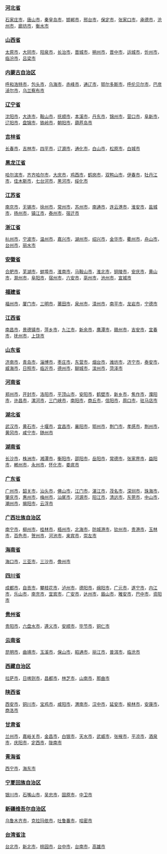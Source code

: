  ### [河北省](链接)

[石家庄市](链接)，[唐山市](链接)，[秦皇岛市](链接)，[邯郸市](链接)，[邢台市](链接)，[保定市](链接)，[张家口市](链接)，[承德市](链接)，[沧州市](链接)，[廊坊市](链接)，[衡水市](链接)

 ### [山西省](链接)

[太原市](链接)，[大同市](链接)，[阳泉市](链接)，[长治市](链接)，[晋城市](链接)，[朔州市](链接)，[晋中市](链接)，[运城市](链接)，[忻州市](链接)，[临汾市](链接)，[吕梁市](链接)

 ### [内蒙古自治区](链接)

[呼和浩特市](链接)，[包头市](链接)，[乌海市](链接)，[赤峰市](链接)，[通辽市](链接)，[鄂尔多斯市](链接)，[呼伦贝尔市](链接)，[巴彦淖尔市](链接)，[乌兰察布市](链接)

 ### [辽宁省](链接)

[沈阳市](链接)，[大连市](链接)，[鞍山市](链接)，[抚顺市](链接)，[本溪市](链接)，[丹东市](链接)，[锦州市](链接)，[营口市](链接)，[阜新市](链接)，[辽阳市](链接)，[盘锦市](链接)，[铁岭市](链接)，[朝阳市](链接)，[葫芦岛市](链接)

 ### [吉林省](链接)

[长春市](链接)，[吉林市](链接)，[四平市](链接)，[辽源市](链接)，[通化市](链接)，[白山市](链接)，[松原市](链接)，[白城市](链接)

 ### [黑龙江省](链接)

[哈尔滨市](链接)，[齐齐哈尔市](链接)，[大庆市](链接)，[鸡西市](链接)，[鹤岗市](链接)，[双鸭山市](链接)，[伊春市](链接)，[牡丹江市](链接)，[佳木斯市](链接)，[七台河市](链接)，[黑河市](链接)，[绥化市](链接)

 ### [江苏省](链接)

[南京市](链接)，[无锡市](链接)，[徐州市](链接)，[常州市](链接)，[苏州市](链接)，[南通市](链接)，[连云港市](链接)，[淮安市](链接)，[盐城市](链接)，[扬州市](链接)，[镇江市](链接)，[泰州市](链接)，[宿迁市](链接)

 ### [浙江省](链接)

[杭州市](链接)，[宁波市](链接)，[温州市](链接)，[嘉兴市](链接)，[湖州市](链接)，[绍兴市](链接)，[金华市](链接)，[衢州市](链接)，[舟山市](链接)，[台州市](链接)，[丽水市](链接)

 ### [安徽省](链接)

[合肥市](链接)，[芜湖市](链接)，[蚌埠市](链接)，[淮南市](链接)，[马鞍山市](链接)，[淮北市](链接)，[铜陵市](链接)，[安庆市](链接)，[黄山市](链接)，[滁州市](链接)，[阜阳市](链接)，[宿州市](链接)，[六安市](链接)，[亳州市](链接)，[池州市](链接)，[宣城市](链接)

 ### [福建省](链接)

[福州市](链接)，[厦门市](链接)，[三明市](链接)，[莆田市](链接)，[泉州市](链接)，[漳州市](链接)，[南平市](链接)，[龙岩市](链接)，[宁德市](链接)

 ### [江西省](链接)

[南昌市](链接)，[景德镇市](链接)，[萍乡市](链接)，[九江市](链接)，[新余市](链接)，[鹰潭市](链接)，[赣州市](链接)，[吉安市](链接)，[宜春市](链接)，[抚州市](链接)，[上饶市](链接)

 ### [山东省](链接)

[济南市](链接)，[青岛市](链接)，[淄博市](链接)，[枣庄市](链接)，[东营市](链接)，[烟台市](链接)，[潍坊市](链接)，[济宁市](链接)，[泰安市](链接)，[威海市](链接)，[日照市](链接)，[临沂市](链接)，[德州市](链接)，[聊城市](链接)，[滨州市](链接)，[菏泽市](链接)

 ### [河南省](链接)

[郑州市](链接)，[开封市](链接)，[洛阳市](链接)，[平顶山市](链接)，[安阳市](链接)，[鹤壁市](链接)，[新乡市](链接)，[焦作市](链接)，[濮阳市](链接)，[许昌市](链接)，[漯河市](链接)，[三门峡市](链接)，[南阳市](链接)，[商丘市](链接)，[信阳市](链接)，[周口市](链接)，[驻马店市](链接)

 ### [湖北省](链接)

[武汉市](链接)，[黄石市](链接)，[十堰市](链接)，[宜昌市](链接)，[襄阳市](链接)，[鄂州市](链接)，[荆门市](链接)，[孝感市](链接)，[荆州市](链接)，[黄冈市](链接)，[咸宁市](链接)，[随州市](链接)

 ### [湖南省](链接)

[长沙市](链接)，[株洲市](链接)，[湘潭市](链接)，[衡阳市](链接)，[邵阳市](链接)，[岳阳市](链接)，[常德市](链接)，[张家界市](链接)，[益阳市](链接)，[郴州市](链接)，[永州市](链接)，[怀化市](链接)，[娄底市](链接)

 ### [广东省](链接)

[广州市](链接)，[韶关市](链接)，[汕头市](链接)，[佛山市](链接)，[江门市](链接)，[湛江市](链接)，[茂名市](链接)，[深圳市](链接)，[珠海市](链接)，[肇庆市](链接)，[惠州市](链接)，[梅州市](链接)，[汕尾市](链接)，[河源市](链接)，[阳江市](链接)，[清远市](链接)，[东莞市](链接)，[中山市](链接)，[潮州市](链接)，[揭阳市](链接)，[云浮市](链接)

 ### [广西壮族自治区](链接)

[南宁市](链接)，[柳州市](链接)，[桂林市](链接)，[梧州市](链接)，[北海市](链接)，[防城港市](链接)，[钦州市](链接)，[贵港市](链接)，[玉林市](链接)，[百色市](链接)，[贺州市](链接)，[河池市](链接)，[来宾市](链接)，[崇左市](链接)

 ### [海南省](链接)

[海口市](链接)，[三亚市](链接)，[三沙市](链接)，[儋州市](链接)

 ### [四川省](链接)

[成都市](链接)，[自贡市](链接)，[攀枝花市](链接)，[泸州市](链接)，[德阳市](链接)，[绵阳市](链接)，[广元市](链接)，[遂宁市](链接)，[内江市](链接)，[乐山市](链接)，[南充市](链接)，[宜宾市](链接)，[广安市](链接)，[达州市](链接)，[眉山市](链接)，[雅安市](链接)，[巴中市](链接)，[资阳市](链接)

 ### [贵州省](链接)

[贵阳市](链接)，[六盘水市](链接)，[遵义市](链接)，[安顺市](链接)，[毕节市](链接)，[铜仁市](链接)

 ### [云南省](链接)

[昆明市](链接)，[曲靖市](链接)，[玉溪市](链接)，[保山市](链接)，[昭通市](链接)，[丽江市](链接)，[普洱市](链接)，[临沧市](链接)

 ### [西藏自治区](链接)

[拉萨市](链接)，[日喀则市](链接)，[昌都市](链接)，[林芝市](链接)，[山南市](链接)，[那曲市](链接)

 ### [陕西省](链接)

[西安市](链接)，[铜川市](链接)，[宝鸡市](链接)，[咸阳市](链接)，[渭南市](链接)，[汉中市](链接)，[延安市](链接)，[榆林市](链接)，[安康市](链接)，[商洛市](链接)

 ### [甘肃省](链接)

[兰州市](链接)，[嘉峪关市](链接)，[金昌市](链接)，[白银市](链接)，[天水市](链接)，[武威市](链接)，[张掖市](链接)，[平凉市](链接)，[酒泉市](链接)，[庆阳市](链接)，[定西市](链接)，[陇南市](链接)

 ### [青海省](链接)

[西宁市](链接)，[海东市](链接)

 ### [宁夏回族自治区](链接)

[银川市](链接)，[石嘴山市](链接)，[吴忠市](链接)，[固原市](链接)，[中卫市](链接)

 ### [新疆维吾尔自治区](链接)

[乌鲁木齐市](链接)，[克拉玛依市](链接)，[吐鲁番市](链接)，[哈密市](链接)

 ### [台湾省注](链接)

[台北市](链接)，[新北市](链接)，[桃园市](链接)，[台中市](链接)，[台南市](链接)，[高雄市](链接)
